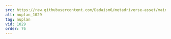 ```yaml
---
src: https://raw.githubusercontent.com/Dadaism6/metadriverse-asset/main/script-nuplan-output-newcompressed/nuplan_1029.mp4
alt: nuplan_1029
tag: nuplan
vid: 1029
order: 76
---
```

